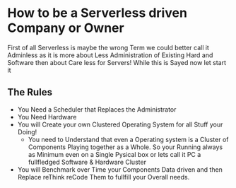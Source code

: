 # How to be a Serverless driven Company or Owner
First of all Serverless is maybe the wrong Term we could better call it Adminless as it is more about 
Less Administration of Existing Hard and Software then about Care less for Servers! While this is Sayed now let start it

## The Rules
- You Need a Scheduler that Replaces the Administrator
- You Need Hardware
- You will Create your own Clustered Operating System for all Stuff your Doing!
  - You need to Understand that even a Operating system is a Cluster of Components Playing together as a Whole. So your Running always as Minimum even on a Single Pysical box or lets call it PC a fullfledged Software & Hardware Cluster
- You will Benchmark over Time your Components Data driven and then Replace reThink reCode Them to fullfill your Overall needs.
